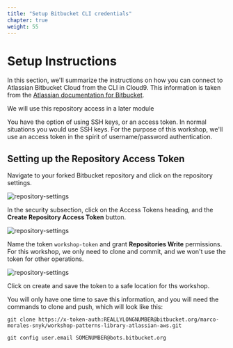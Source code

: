 ```yaml
---
title: "Setup Bitbucket CLI credentials"
chapter: true
weight: 55
---
```


# Setup Instructions
In this section, we'll summarize the instructions on how you can connect to Atlassian Bitbucket Cloud from the CLI in Cloud9.  This information is taken from the [Atlassian documentation for Bitbucket](https://support.atlassian.com/bitbucket-cloud/docs/create-a-repository-access-token/).

We will use this repository access in a later module

You have the option of using SSH keys, or an access token.  In normal situations you would use SSH keys.  For the purpose of this workshop, we'll use an access token in the spirit of username/password authentication.


## Setting up the Repository Access Token

Navigate to your forked Bitbucket repository and click on the repository settings.

![repository-settings](/images/atlassian-bitbucket-repository-settings.png)

In the security subsection, click on the Access Tokens heading, and the **Create Repository Access Token** button.

![repository-settings](/images/atlassian-bitbucket-repository-access-tokens.png)

Name the token `workshop-token` and grant **Repositories Write** permissions.  For this workshop, we only need to clone and commit, and we won't use the token for other operations.

![repository-settings](/images/atlassian-bitbucket-repository-token.png)


Click on create and save the token to a safe location for ths workshop.

You will only have one time to save this information, and you will need the commands to clone and push, which will look like this:

```
git clone https://x-token-auth:REALLYLONGNUMBER@bitbucket.org/marco-morales-snyk/workshop-patterns-library-atlassian-aws.git
```

```
git config user.email SOMENUMBER@bots.bitbucket.org
```
